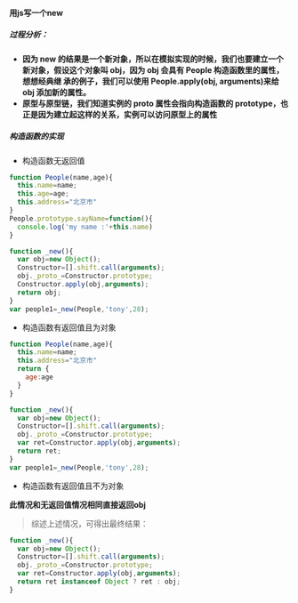 #### 用js写一个new

##### 过程分析：

* **因为 new 的结果是一个新对象，所以在模拟实现的时候，我们也要建立一个新对象，假设这个对象叫 obj，因为 obj 会具有 People 构造函数里的属性，想想经典继
承的例子，我们可以使用 People.apply(obj, arguments)来给 obj 添加新的属性。**
* **原型与原型链，我们知道实例的 __proto__ 属性会指向构造函数的 prototype，也正是因为建立起这样的关系，实例可以访问原型上的属性**

##### 构造函数的实现

* 构造函数无返回值
```javascript
function People(name,age){
  this.name=name;
  this.age=age;
  this.address="北京市"
}
People.prototype.sayName=function(){
  console.log('my name :'+this.name)
}

function _new(){
  var obj=new Object();
  Constructor=[].shift.call(arguments);
  obj._proto_=Constructor.prototype;
  Constructor.apply(obj,arguments);
  return obj;
}
var people1=_new(People,'tony',28);
```

* 构造函数有返回值且为对象
```javascript
function People(name,age){
  this.name=name;
  this.address="北京市"
  return {
    age:age
  }
}

function _new(){
  var obj=new Object();
  Constructor=[].shift.call(arguments);
  obj._proto_=Constructor.prototype;
  var ret=Constructor.apply(obj,arguments);
  return ret;
}
var people1=_new(People,'tony',28);
```

* 构造函数有返回值且不为对象

**此情况和无返回值情况相同直接返回obj**

> 综述上述情况，可得出最终结果：

```javascript
function _new(){
  var obj=new Object();
  Constructor=[].shift.call(arguments);
  obj._proto_=Constructor.prototype;
  var ret=Constructor.apply(obj,arguments);
  return ret instanceof Object ? ret : obj;
}
```



